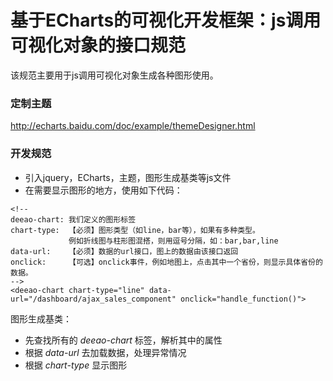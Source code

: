 # 基于ECharts的可视化开发框架：js调用可视化对象的接口规范

该规范主要用于js调用可视化对象生成各种图形使用。

### 定制主题

http://echarts.baidu.com/doc/example/themeDesigner.html

### 开发规范

- 引入jquery，ECharts，主题，图形生成基类等js文件
- 在需要显示图形的地方，使用如下代码：

```
<!-- 
deeao-chart: 我们定义的图形标签
chart-type:  【必须】图形类型（如line，bar等），如果有多种类型。
             例如折线图与柱形图混搭，则用逗号分隔，如：bar,bar,line
data-url:    【必须】数据的url接口，图上的数据由该接口返回
onclick:     【可选】onclick事件，例如地图上，点击其中一个省份，则显示具体省份的数据。
-->
<deeao-chart chart-type="line" data-url="/dashboard/ajax_sales_component" onclick="handle_function()">
```

图形生成基类：

- 先查找所有的 *deeao-chart* 标签，解析其中的属性
- 根据 *data-url* 去加载数据，处理异常情况
- 根据 *chart-type* 显示图形

